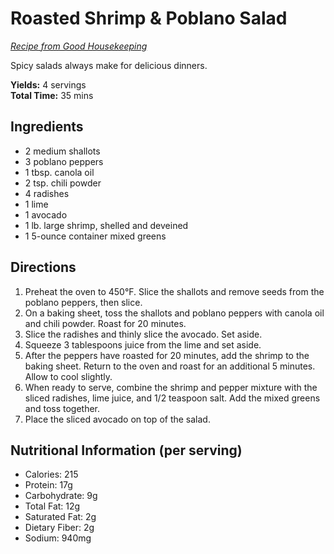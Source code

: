# Roasted Shrimp & Poblano Salad

*[Recipe from Good Housekeeping](https://www.goodhousekeeping.com/food-recipes/a37556/roasted-shrimp-poblano-salad-recipe/)*

Spicy salads always make for delicious dinners.

**Yields:** 4 servings  
**Total Time:** 35 mins

## Ingredients

- 2 medium shallots
- 3 poblano peppers
- 1 tbsp. canola oil
- 2 tsp. chili powder
- 4 radishes
- 1 lime
- 1 avocado
- 1 lb. large shrimp, shelled and deveined
- 1 5-ounce container mixed greens

## Directions

1. Preheat the oven to 450°F. Slice the shallots and remove seeds from the poblano peppers, then slice.
2. On a baking sheet, toss the shallots and poblano peppers with canola oil and chili powder. Roast for 20 minutes.
3. Slice the radishes and thinly slice the avocado. Set aside.
4. Squeeze 3 tablespoons juice from the lime and set aside.
5. After the peppers have roasted for 20 minutes, add the shrimp to the baking sheet. Return to the oven and roast for an additional 5 minutes. Allow to cool slightly.
6. When ready to serve, combine the shrimp and pepper mixture with the sliced radishes, lime juice, and 1/2 teaspoon salt. Add the mixed greens and toss together.
7. Place the sliced avocado on top of the salad.

## Nutritional Information (per serving)

- Calories: 215
- Protein: 17g
- Carbohydrate: 9g
- Total Fat: 12g
- Saturated Fat: 2g
- Dietary Fiber: 2g
- Sodium: 940mg